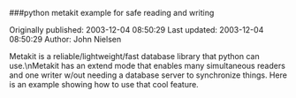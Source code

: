 ###python metakit example for safe reading and writing

Originally published: 2003-12-04 08:50:29
Last updated: 2003-12-04 08:50:29
Author: John Nielsen

Metakit is a reliable/lightweight/fast database library that python can use.\nMetakit has an extend mode that enables many simultaneous readers and one writer w/out needing a database server to synchronize things. Here is an example showing how to use that cool feature.